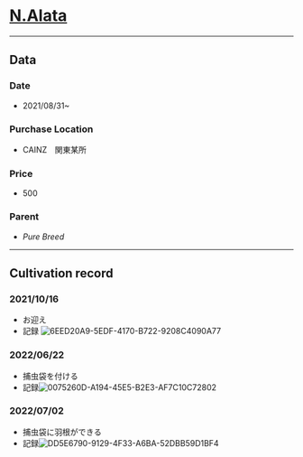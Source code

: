 # [N.Alata](https://en.wikipedia.org/wiki/Nepenthes_alata)
---
## **Data**

### Date  
* 2021/08/31~
### Purchase Location
* CAINZ　関東某所
### Price
* 500
### Parent
- *Pure Breed*
---
## **Cultivation record**
### 2021/10/16
- お迎え
- 記録
![6EED20A9-5EDF-4170-B722-9208C4090A77](https://user-images.githubusercontent.com/56258573/177923214-cc5347df-b94b-4cb3-8d48-179fbfaf47e8.png)
### 2022/06/22
- 捕虫袋を付ける
- 記録![0075260D-A194-45E5-B2E3-AF7C10C72802](https://user-images.githubusercontent.com/56258573/177924294-6eba7b2e-b000-4356-a8e3-5b9113055db1.jpg)

### 2022/07/02
- 捕虫袋に羽根ができる
- 記録![DD5E6790-9129-4F33-A6BA-52DBB59D1BF4](https://user-images.githubusercontent.com/56258573/177924437-3b8ca483-1d21-44a4-a6ed-67c52c0c89b2.jpg)
